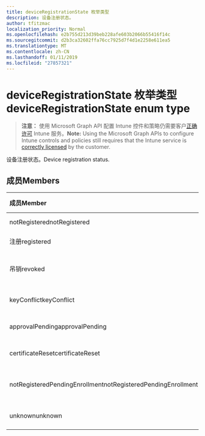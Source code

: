 ```yaml
---
title: deviceRegistrationState 枚举类型
description: 设备注册状态。
author: tfitzmac
localization_priority: Normal
ms.openlocfilehash: e2b755d213d39beb228afe603b2066b55416f14c
ms.sourcegitcommit: d2b3ca32602ffa76cc7925d7f4d1e2258e611ea5
ms.translationtype: MT
ms.contentlocale: zh-CN
ms.lasthandoff: 01/11/2019
ms.locfileid: "27857321"
---
```

# <a name="deviceregistrationstate-enum-type"></a><span data-ttu-id="803a8-103">deviceRegistrationState 枚举类型</span><span class="sxs-lookup"><span data-stu-id="803a8-103">deviceRegistrationState enum type</span></span>

> <span data-ttu-id="803a8-104">**注意：** 使用 Microsoft Graph API 配置 Intune 控件和策略仍需要客户[正确许可](https://go.microsoft.com/fwlink/?linkid=839381) Intune 服务。</span><span class="sxs-lookup"><span data-stu-id="803a8-104">**Note:** Using the Microsoft Graph APIs to configure Intune controls and policies still requires that the Intune service is [correctly licensed](https://go.microsoft.com/fwlink/?linkid=839381) by the customer.</span></span>

<span data-ttu-id="803a8-105">设备注册状态。</span><span class="sxs-lookup"><span data-stu-id="803a8-105">Device registration status.</span></span>
## <a name="members"></a><span data-ttu-id="803a8-106">成员</span><span class="sxs-lookup"><span data-stu-id="803a8-106">Members</span></span>
|<span data-ttu-id="803a8-107">成员</span><span class="sxs-lookup"><span data-stu-id="803a8-107">Member</span></span>|<span data-ttu-id="803a8-108">值</span><span class="sxs-lookup"><span data-stu-id="803a8-108">Value</span></span>|<span data-ttu-id="803a8-109">Description</span><span class="sxs-lookup"><span data-stu-id="803a8-109">Description</span></span>|
|:---|:---|:---|
|<span data-ttu-id="803a8-110">notRegistered</span><span class="sxs-lookup"><span data-stu-id="803a8-110">notRegistered</span></span>|<span data-ttu-id="803a8-111">0</span><span class="sxs-lookup"><span data-stu-id="803a8-111">0</span></span>|<span data-ttu-id="803a8-112">未注册设备。</span><span class="sxs-lookup"><span data-stu-id="803a8-112">The device is not registered.</span></span>|
|<span data-ttu-id="803a8-113">注册</span><span class="sxs-lookup"><span data-stu-id="803a8-113">registered</span></span>|<span data-ttu-id="803a8-114">2</span><span class="sxs-lookup"><span data-stu-id="803a8-114">2</span></span>|<span data-ttu-id="803a8-115">已注册设备。</span><span class="sxs-lookup"><span data-stu-id="803a8-115">The device is registered.</span></span>|
|<span data-ttu-id="803a8-116">吊销</span><span class="sxs-lookup"><span data-stu-id="803a8-116">revoked</span></span>|<span data-ttu-id="803a8-117">3</span><span class="sxs-lookup"><span data-stu-id="803a8-117">3</span></span>|<span data-ttu-id="803a8-118">已阻止、 擦除或停用该设备。</span><span class="sxs-lookup"><span data-stu-id="803a8-118">The device has been blocked, wiped or retired.</span></span>|
|<span data-ttu-id="803a8-119">keyConflict</span><span class="sxs-lookup"><span data-stu-id="803a8-119">keyConflict</span></span>|<span data-ttu-id="803a8-120">4</span><span class="sxs-lookup"><span data-stu-id="803a8-120">4</span></span>|<span data-ttu-id="803a8-121">设备具有键冲突。</span><span class="sxs-lookup"><span data-stu-id="803a8-121">The device has a key conflict.</span></span>|
|<span data-ttu-id="803a8-122">approvalPending</span><span class="sxs-lookup"><span data-stu-id="803a8-122">approvalPending</span></span>|<span data-ttu-id="803a8-123">5</span><span class="sxs-lookup"><span data-stu-id="803a8-123">5</span></span>|<span data-ttu-id="803a8-124">设备是待审批状态。</span><span class="sxs-lookup"><span data-stu-id="803a8-124">The device is pending approval.</span></span>|
|<span data-ttu-id="803a8-125">certificateReset</span><span class="sxs-lookup"><span data-stu-id="803a8-125">certificateReset</span></span>|<span data-ttu-id="803a8-126">6</span><span class="sxs-lookup"><span data-stu-id="803a8-126">6</span></span>|<span data-ttu-id="803a8-127">设备证书已被重置。</span><span class="sxs-lookup"><span data-stu-id="803a8-127">The device certificate has been reset.</span></span>|
|<span data-ttu-id="803a8-128">notRegisteredPendingEnrollment</span><span class="sxs-lookup"><span data-stu-id="803a8-128">notRegisteredPendingEnrollment</span></span>|<span data-ttu-id="803a8-129">7</span><span class="sxs-lookup"><span data-stu-id="803a8-129">7</span></span>|<span data-ttu-id="803a8-130">未注册设备以及待处理的注册。</span><span class="sxs-lookup"><span data-stu-id="803a8-130">The device is not registered and pending enrollment.</span></span>|
|<span data-ttu-id="803a8-131">unknown</span><span class="sxs-lookup"><span data-stu-id="803a8-131">unknown</span></span>|<span data-ttu-id="803a8-132">8</span><span class="sxs-lookup"><span data-stu-id="803a8-132">8</span></span>|<span data-ttu-id="803a8-133">未知设备注册状态。</span><span class="sxs-lookup"><span data-stu-id="803a8-133">The device registration status is unknown.</span></span>|



